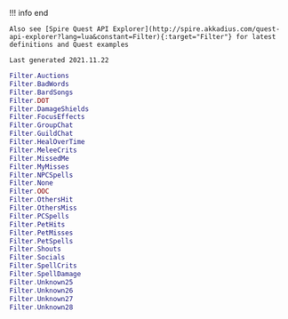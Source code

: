 !!! info end

    Also see [Spire Quest API Explorer](http://spire.akkadius.com/quest-api-explorer?lang=lua&constant=Filter){:target="Filter"} for latest definitions and Quest examples

    Last generated 2021.11.22

``` lua
Filter.Auctions
Filter.BadWords
Filter.BardSongs
Filter.DOT
Filter.DamageShields
Filter.FocusEffects
Filter.GroupChat
Filter.GuildChat
Filter.HealOverTime
Filter.MeleeCrits
Filter.MissedMe
Filter.MyMisses
Filter.NPCSpells
Filter.None
Filter.OOC
Filter.OthersHit
Filter.OthersMiss
Filter.PCSpells
Filter.PetHits
Filter.PetMisses
Filter.PetSpells
Filter.Shouts
Filter.Socials
Filter.SpellCrits
Filter.SpellDamage
Filter.Unknown25
Filter.Unknown26
Filter.Unknown27
Filter.Unknown28

```
